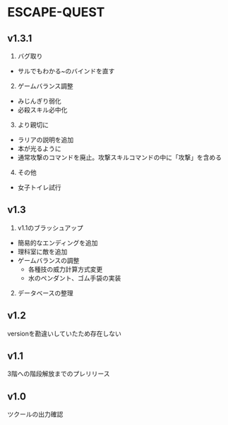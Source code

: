 # ESCAPE-QUEST

## v1.3.1
1. バグ取り
- サルでもわかる~のバインドを直す

2. ゲームバランス調整
- みじんぎり弱化
- 必殺スキル必中化

3. より親切に
- ラリアの説明を追加
- 本が光るように
- 通常攻撃のコマンドを廃止。攻撃スキルコマンドの中に「攻撃」を含める

4. その他
- 女子トイレ試行

## v1.3
1. v1.1のブラッシュアップ
- 簡易的なエンディングを追加
- 理科室に敵を追加
- ゲームバランスの調整
    - 各種技の威力計算方式変更
    - 水のペンダント、ゴム手袋の実装
2. データベースの整理

## v1.2
versionを勘違いしていたため存在しない

## v1.1
3階への階段解放までのプレリリース

## v1.0
ツクールの出力確認
